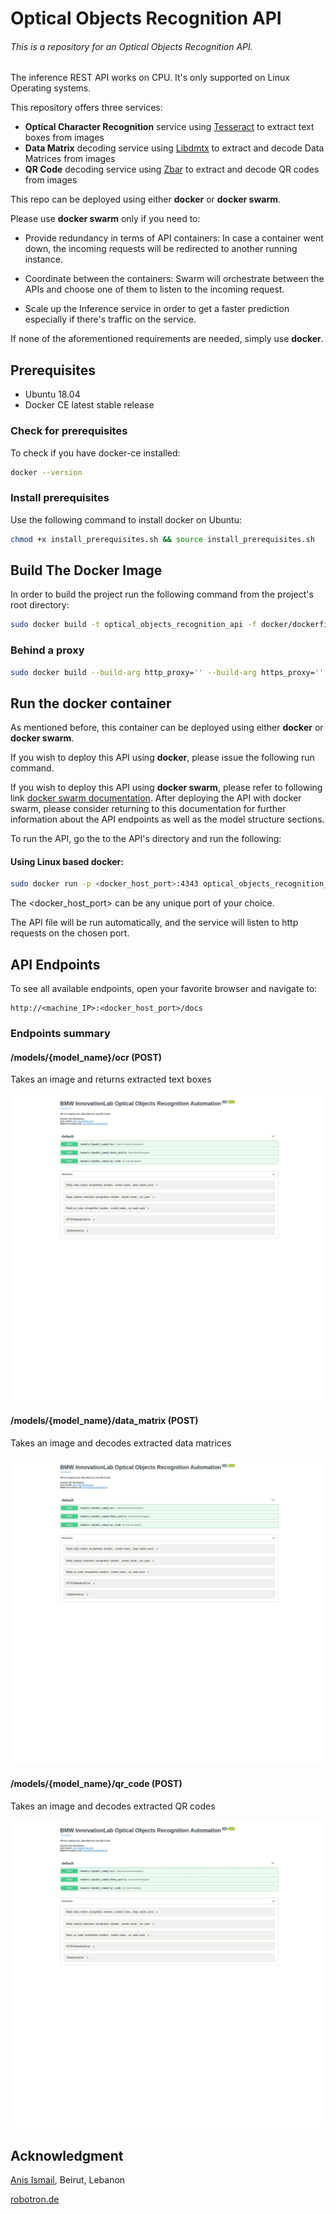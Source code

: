# Optical Objects Recognition API

###### This is a repository for an Optical Objects Recognition API.

The inference REST API works on CPU. It's only supported on Linux Operating systems.

This repository offers three services:

- **Optical Character Recognition** service using [Tesseract](https://github.com/tesseract-ocr/tesseract) to extract text boxes from images
- **Data Matrix** decoding service using [Libdmtx](https://github.com/NaturalHistoryMuseum/pylibdmtx) to extract and decode Data Matrices from images
- **QR Code** decoding service using [Zbar](https://github.com/NaturalHistoryMuseum/pyzbar) to extract and decode QR codes from images 

This repo can be deployed using either **docker** or **docker swarm**.

Please use **docker swarm** only if you need to:

* Provide redundancy in terms of API containers: In case a container went down, the incoming requests will be redirected to another running instance.

* Coordinate between the containers: Swarm will orchestrate between the APIs and choose one of them to listen to the incoming request.

* Scale up the Inference service in order to get a faster prediction especially if there's traffic on the service.

If none of the aforementioned requirements are needed, simply use **docker**.

## Prerequisites

- Ubuntu 18.04
- Docker CE latest stable release

### Check for prerequisites

To check if you have docker-ce installed:

```sh
docker --version
```

### Install prerequisites

Use the following command to install docker on Ubuntu:

```sh
chmod +x install_prerequisites.sh && source install_prerequisites.sh
```

## Build The Docker Image

In order to build the project run the following command from the project's root directory:    

```sh
sudo docker build -t optical_objects_recognition_api -f docker/dockerfile .
```

### Behind a proxy

```sh
sudo docker build --build-arg http_proxy='' --build-arg https_proxy='' -t optical_objects_recognition_api -f ./docker/dockerfile .
```

## Run the docker container

As mentioned before, this container can be deployed using either  **docker** or **docker swarm**. 

If you wish to deploy this API using **docker**, please issue the following run command. 

If you wish to deploy this API using **docker swarm**, please refer to following link [docker swarm documentation](./README-docker_swarm.md). After deploying the API with docker swarm, please consider returning to this documentation for further information about the API endpoints as well as the model structure sections.

To run the API, go the to the API's directory and run the following:

#### Using Linux based docker:

```sh
sudo docker run -p <docker_host_port>:4343 optical_objects_recognition_api
```

The <docker_host_port> can be any unique port of your choice.

The API file will be run automatically, and the service will listen to http requests on the chosen port.

## API Endpoints

To see all available endpoints, open your favorite browser and navigate to:

```
http://<machine_IP>:<docker_host_port>/docs
```

### Endpoints summary

#### /models/{model_name}/ocr (POST)

Takes an image and returns extracted text boxes

![predict image](./docs/1.gif)

#### /models/{model_name}/data_matrix (POST)

Takes an image and decodes extracted data matrices

![predict image](./docs/2.gif)

#### /models/{model_name}/qr_code (POST)

Takes an image and decodes extracted QR codes

![predict image](./docs/3.gif)



## Acknowledgment

[Anis Ismail](https://www.linkedin.com/in/anisdismail), Beirut, Lebanon

[robotron.de](https://robotron.de)

